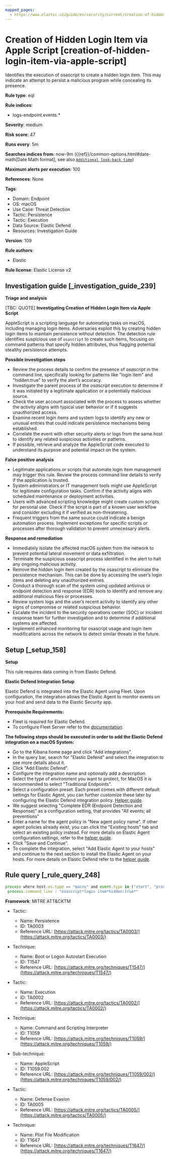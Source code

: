 ```yaml
---
mapped_pages:
  - https://www.elastic.co/guide/en/security/current/creation-of-hidden-login-item-via-apple-script.html
---
```


# Creation of Hidden Login Item via Apple Script [creation-of-hidden-login-item-via-apple-script]

Identifies the execution of osascript to create a hidden login item. This may indicate an attempt to persist a malicious program while concealing its presence.

**Rule type**: eql

**Rule indices**:

* logs-endpoint.events.*

**Severity**: medium

**Risk score**: 47

**Runs every**: 5m

**Searches indices from**: now-9m ({{ref}}/common-options.html#date-math[Date Math format], see also [`Additional look-back time`](docs-content://solutions/security/detect-and-alert/create-detection-rule.md#rule-schedule))

**Maximum alerts per execution**: 100

**References**: None

**Tags**:

* Domain: Endpoint
* OS: macOS
* Use Case: Threat Detection
* Tactic: Persistence
* Tactic: Execution
* Data Source: Elastic Defend
* Resources: Investigation Guide

**Version**: 109

**Rule authors**:

* Elastic

**Rule license**: Elastic License v2

## Investigation guide [_investigation_guide_239]

**Triage and analysis**

[TBC: QUOTE]
**Investigating Creation of Hidden Login Item via Apple Script**

AppleScript is a scripting language for automating tasks on macOS, including managing login items. Adversaries exploit this by creating hidden login items to maintain persistence without detection. The detection rule identifies suspicious use of `osascript` to create such items, focusing on command patterns that specify hidden attributes, thus flagging potential stealthy persistence attempts.

**Possible investigation steps**

* Review the process details to confirm the presence of *osascript* in the command line, specifically looking for patterns like "login item" and "hidden:true" to verify the alert’s accuracy.
* Investigate the parent process of the *osascript* execution to determine if it was initiated by a legitimate application or a potentially malicious source.
* Check the user account associated with the process to assess whether the activity aligns with typical user behavior or if it suggests unauthorized access.
* Examine recent login items and system logs to identify any new or unusual entries that could indicate persistence mechanisms being established.
* Correlate the event with other security alerts or logs from the same host to identify any related suspicious activities or patterns.
* If possible, retrieve and analyze the AppleScript code executed to understand its purpose and potential impact on the system.

**False positive analysis**

* Legitimate applications or scripts that automate login item management may trigger this rule. Review the process command line details to verify if the application is trusted.
* System administrators or IT management tools might use AppleScript for legitimate configuration tasks. Confirm if the activity aligns with scheduled maintenance or deployment activities.
* Users with advanced scripting knowledge might create custom scripts for personal use. Check if the script is part of a known user workflow and consider excluding it if verified as non-threatening.
* Frequent triggers from the same source could indicate a benign automation process. Implement exceptions for specific scripts or processes after thorough validation to prevent unnecessary alerts.

**Response and remediation**

* Immediately isolate the affected macOS system from the network to prevent potential lateral movement or data exfiltration.
* Terminate the suspicious osascript process identified in the alert to halt any ongoing malicious activity.
* Remove the hidden login item created by the osascript to eliminate the persistence mechanism. This can be done by accessing the user’s login items and deleting any unauthorized entries.
* Conduct a thorough scan of the system using updated antivirus or endpoint detection and response (EDR) tools to identify and remove any additional malicious files or processes.
* Review system logs and the user’s recent activity to identify any other signs of compromise or related suspicious behavior.
* Escalate the incident to the security operations center (SOC) or incident response team for further investigation and to determine if additional systems are affected.
* Implement enhanced monitoring for osascript usage and login item modifications across the network to detect similar threats in the future.


## Setup [_setup_158]

**Setup**

This rule requires data coming in from Elastic Defend.

**Elastic Defend Integration Setup**

Elastic Defend is integrated into the Elastic Agent using Fleet. Upon configuration, the integration allows the Elastic Agent to monitor events on your host and send data to the Elastic Security app.

**Prerequisite Requirements:**

* Fleet is required for Elastic Defend.
* To configure Fleet Server refer to the [documentation](docs-content://reference/ingestion-tools/fleet/fleet-server.md).

**The following steps should be executed in order to add the Elastic Defend integration on a macOS System:**

* Go to the Kibana home page and click "Add integrations".
* In the query bar, search for "Elastic Defend" and select the integration to see more details about it.
* Click "Add Elastic Defend".
* Configure the integration name and optionally add a description.
* Select the type of environment you want to protect, for MacOS it is recommended to select "Traditional Endpoints".
* Select a configuration preset. Each preset comes with different default settings for Elastic Agent, you can further customize these later by configuring the Elastic Defend integration policy. [Helper guide](docs-content://solutions/security/configure-elastic-defend/configure-an-integration-policy-for-elastic-defend.md).
* We suggest selecting "Complete EDR (Endpoint Detection and Response)" as a configuration setting, that provides "All events; all preventions"
* Enter a name for the agent policy in "New agent policy name". If other agent policies already exist, you can click the "Existing hosts" tab and select an existing policy instead. For more details on Elastic Agent configuration settings, refer to the [helper guide](docs-content://reference/ingestion-tools/fleet/agent-policy.md).
* Click "Save and Continue".
* To complete the integration, select "Add Elastic Agent to your hosts" and continue to the next section to install the Elastic Agent on your hosts. For more details on Elastic Defend refer to the [helper guide](docs-content://solutions/security/configure-elastic-defend/install-elastic-defend.md).


## Rule query [_rule_query_248]

```js
process where host.os.type == "macos" and event.type in ("start", "process_started") and process.name : "osascript" and
 process.command_line : "osascript*login item*hidden:true*"
```

**Framework**: MITRE ATT&CKTM

* Tactic:

    * Name: Persistence
    * ID: TA0003
    * Reference URL: [https://attack.mitre.org/tactics/TA0003/](https://attack.mitre.org/tactics/TA0003/)

* Technique:

    * Name: Boot or Logon Autostart Execution
    * ID: T1547
    * Reference URL: [https://attack.mitre.org/techniques/T1547/](https://attack.mitre.org/techniques/T1547/)

* Tactic:

    * Name: Execution
    * ID: TA0002
    * Reference URL: [https://attack.mitre.org/tactics/TA0002/](https://attack.mitre.org/tactics/TA0002/)

* Technique:

    * Name: Command and Scripting Interpreter
    * ID: T1059
    * Reference URL: [https://attack.mitre.org/techniques/T1059/](https://attack.mitre.org/techniques/T1059/)

* Sub-technique:

    * Name: AppleScript
    * ID: T1059.002
    * Reference URL: [https://attack.mitre.org/techniques/T1059/002/](https://attack.mitre.org/techniques/T1059/002/)

* Tactic:

    * Name: Defense Evasion
    * ID: TA0005
    * Reference URL: [https://attack.mitre.org/tactics/TA0005/](https://attack.mitre.org/tactics/TA0005/)

* Technique:

    * Name: Plist File Modification
    * ID: T1647
    * Reference URL: [https://attack.mitre.org/techniques/T1647/](https://attack.mitre.org/techniques/T1647/)



